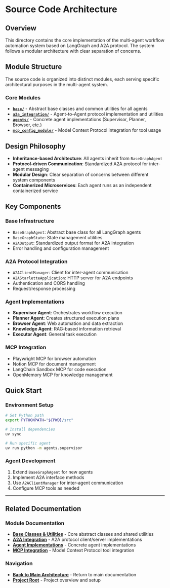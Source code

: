 # Source Code Architecture

## Overview

This directory contains the core implementation of the multi-agent workflow automation system based on LangGraph and A2A protocol. The system follows a modular architecture with clear separation of concerns.

## Module Structure

The source code is organized into distinct modules, each serving specific architectural purposes in the multi-agent system.

### Core Modules

- [**`base/`**](./base/AGENT.md) - Abstract base classes and common utilities for all agents
- [**`a2a_integration/`**](./a2a_integration/AGENT.md) - Agent-to-Agent protocol implementation and utilities
- [**`agents/`**](./agents/AGENT.md) - Concrete agent implementations (Supervisor, Planner, Browser, etc.)
- [**`mcp_config_module/`**](./mcp_config_module/AGENT.md) - Model Context Protocol integration for tool usage

## Design Philosophy

- **Inheritance-based Architecture**: All agents inherit from `BaseGraphAgent`
- **Protocol-driven Communication**: Standardized A2A protocol for inter-agent messaging
- **Modular Design**: Clear separation of concerns between different system components
- **Containerized Microservices**: Each agent runs as an independent containerized service

## Key Components

### Base Infrastructure

- `BaseGraphAgent`: Abstract base class for all LangGraph agents
- `BaseGraphState`: State management utilities
- `A2AOutput`: Standardized output format for A2A integration
- Error handling and configuration management

### A2A Protocol Integration

- `A2AClientManager`: Client for inter-agent communication
- `A2AStarletteApplication`: HTTP server for A2A endpoints
- Authentication and CORS handling
- Request/response processing

### Agent Implementations

- **Supervisor Agent**: Orchestrates workflow execution
- **Planner Agent**: Creates structured execution plans
- **Browser Agent**: Web automation and data extraction
- **Knowledge Agent**: RAG-based information retrieval
- **Executor Agent**: General task execution

### MCP Integration

- Playwright MCP for browser automation
- Notion MCP for document management
- LangChain Sandbox MCP for code execution
- OpenMemory MCP for knowledge management

## Quick Start

### Environment Setup

```bash
# Set Python path
export PYTHONPATH="${PWD}/src"

# Install dependencies
uv sync

# Run specific agent
uv run python -m agents.supervisor
```

### Agent Development

1. Extend `BaseGraphAgent` for new agents
2. Implement A2A interface methods
3. Use `A2AClientManager` for inter-agent communication
4. Configure MCP tools as needed

-----

## Related Documentation

### Module Documentation

- [**Base Classes & Utilities**](./base/AGENT.md) - Core abstract classes and shared utilities
- [**A2A Integration**](./a2a_integration/AGENT.md) - A2A protocol client/server implementations
- [**Agent Implementations**](./agents/AGENT.md) - Concrete agent implementations
- [**MCP Integration**](./mcp_config_module/AGENT.md) - Model Context Protocol tool integration

### Navigation

- [**Back to Main Architecture**](../AGENT.md) - Return to main documentation
- [**Project Root**](../README.md) - Project overview and setup
